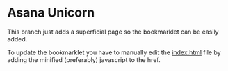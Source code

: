 Asana Unicorn
=============

This branch just adds a superficial page so the bookmarklet can be easily added.

To update the bookmarklet you have to manually edit the [index.html](index.html) file by adding the minified (preferably) javascript to the href.
